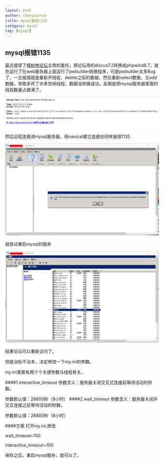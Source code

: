 ```yaml
---
layout: post
author: chenyuantao
title: mysql报错1135
category: mysql
tag: [mysql]
---
```


## mysql报错1135

最近接受了[樟树林论坛]( http://qcjy.swu.edu.cn/bbs/)主席的委托，把论坛用的discus7.2转换成phpwind8.7，就在运行了在web服务器上面运行了pwbuilder转换程序，可是pwbuilder太多Bug了，一旦报错就是重新开线程，delete之前的数据，然后重新select数据，又add数据，导致多开了许多空闲线程，数据没转换成功，反倒是把mysql服务器里面的线程数量占据满了。

![qcjy1](/public/pic/qcjy1.png)

然后远程连接进mysql服务器，用navicat建立连接也同样报错1135

![qcjy2](/public/pic/qcjy2.png)

就尝试重启mysql的服务

![qcjy3](/public/pic/qcjy3.png)

结果论坛可以重新访问了。

但是治标不治本，决定修改一下my.ini的参数。

my.ini里面有两个个关键参数与线程有关。

####1.interactive_timeout
参数含义：服务器关闭交互式连接前等待活动的秒数。

参数默认值：28800秒（8小时）
####2.wait_timeout
参数含义：服务器关闭非交互连接之前等待活动的秒数。

参数默认值：28800秒（8小时）

####方案
打开my.ini,修改

wait_timeout=100

interactive_timeout=100

保存之后，重启mysql服务，就可以了。
